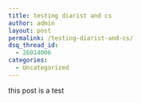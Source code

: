 ```yaml
---
title: testing diarist and cs
author: admin
layout: post
permalink: /testing-diarist-and-cs/
dsq_thread_id:
  - 26014006
categories:
  - Uncategorized
---
```

this post is a test